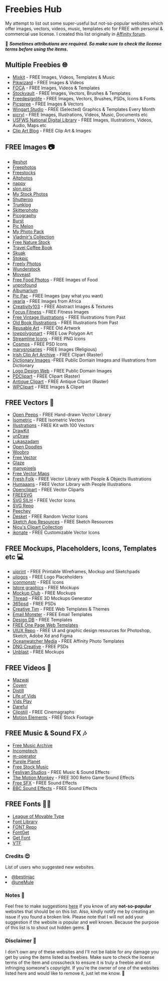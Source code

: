 # Freebies Hub
My attempt to list out some super-useful but not-so-popular websites which offer images, vectors, videos, music, templates etc for FREE with personal &amp; commercial use license. I created this list originally in <a href="https://forum.affinity.serif.com/index.php?/topic/110455-freebies-hub-free-images-vectors-videos-templates-music-fonts-more/" target="_blank">Affinity forum</a>.

📌 <b><i>Sometimes attributions are required. So make sure to check the license terms before using the items.</i></b>

## Multiple Freebies 🌐
<ul>
    <li><a href="https://mixkit.co/" target="_blank">Mixkit</a> - FREE Images, Videos, Templates &amp; Music</li>
    <li><a href="https://pikwizard.com/" target="_blank">Pikwizard</a> - FREE Images &amp; Videos</li>
    <li><a href="https://focastock.com/" target="_blank">FOCA</a> - FREE Images, Videos &amp; Templates</li>
    <li><a href="https://www.stockvault.net/" target="_blank">Stockvault</a> - FREE Images, Vectors, Brushes &amp; Templates</li>
    <li><a href="https://freedesignfile.com/" target="_blank">Freedesignlife</a> - FREE Images, Vectors, Brushes, PSDs, Icons &amp; Fonts</li>
    <li><a href="https://picspree.com/en" target="_blank">Picspree</a> - FREE Images &amp; Vectors</li>
    <li><a href="https://wingsart.studio/#subscribe" target="_blank">Wingart Studio</a> - FREE (Selected) Graphics &amp; Templates Every Month</li>
    <li><a href="https://picryl.com/" target="_blank">picryl</a> - FREE Images, Illustrations, Videos, Music, Documents etc</li>
    <li><a href="https://digitalmedia.fws.gov/" target="_blank">USFWS National Digital Library</a> - FREE Images, Illustrations, Videos, Audio, Maps etc</li>
    <li><a href="https://publicdomainclip-art.blogspot.com/" target="_blank">Clip Art Blog</a> - FREE Clip Art &amp; Images</li>
</ul>

## FREE Images 📷
<ul>
    <li><a href="https://www.reshot.com/" target="_blank">Reshot</a></li>
    <li><a href="https://freephotos.cc/" target="_blank">Freephotos</a></li>
    <li><a href="https://www.freevector.com/" target="_blank">Freestocks</a></li>
    <li><a href="https://altphotos.com/" target="_blank">Altphotos</a></li>
    <li><a href="https://www.nappy.co/" target="_blank">nappy</a></li>
    <li><a href="https://www.slon.pics/" target="_blank">slon.pics</a></li>
    <li><a href="https://mystock.themeisle.com/" target="_blank">My Stock Photos</a></li>
    <li><a href="http://shutteroo.com/" target="_blank">Shutteroo</a></li>
    <li><a href="http://trunklog.com/" target="_blank">Trunklog</a></li>
    <li><a href="https://skitterphoto.com/" target="_blank">Skitterphoto</a></li>
    <li><a href="https://picography.co/" target="_blank">Picography</a></li>
    <li><a href="https://burst.shopify.com/" target="_blank">Burst</a></li>
    <li><a href="http://picmelon.com/" target="_blank">Pic Melon</a></li>
    <li><a href="https://myphotopack.com/" target="_blank">My Photo Pack</a></li>
    <li><a href="https://goo.gl/photos/6TB8VNQ6ADSk9T729" target="_blank">Vladmir&apos;s Collection</a></li>
    <li><a href="https://freenaturestock.com/" target="_blank">Free Nature Stock</a></li>
    <li><a href="https://travelcoffeebook.com/" target="_blank">Travel Coffee Book</a></li>
    <li><a href="http://skuawk.com/" target="_blank">Skuak</a></li>
    <li><a href="https://stokpic.com/" target="_blank">Stokpic</a></li>
    <li><a href="https://freelyphotos.com/" target="_blank">Freely Photos</a></li>
    <li><a href="https://wunderstock.com/" target="_blank">Wunderstock</a></li>
    <li><a href="https://moveast.me/" href="https://moveast.me/" target="_blank">Moveast</a></li>
    <li><a href="http://freefoodphotos.com/" target="_blank">Free Food Photos</a> - FREE Images of Food</li>
    <li><a href="http://unprofound.com/" target="_blank">unprofound</a></li>
    <li><a href="http://albumarium.com/" target="_blank">Albumarium</a></li>
    <li><a href="https://thepicpac.com/" target="_blank">Pic Pac</a> - FREE Images (pay what you want)</li>
    <li><a href="https://iwaria.com/" target="_blank">iwaria</a> - FREE Images from Africa</li>
    <li><a href="http://creativity103.com/" target="_blank">Creativity103</a> - FREE Abstract Images &amp; Textures</li>
    <li><a href="https://www.focusfitness.net/stock-photos/" target="_blank">Focus Fitness</a> - FREE Fitness Images</li>
    <li><a href="https://freevintageillustrations.com/" target="_blank">Free Vintage Illustrations</a> - FREE Illustrations from Past</li>
    <li><a href="https://www.oldbookillustrations.com/" target="_blank">Old Book Illustrations</a> - FREE Illustrations from Past</li>
    <li><a href="http://www.reusableart.com/" target="_blank">Reusable Art</a> - FREE Old Artwork</li>
    <li><a href="https://www.lowpolygonart.com/" target="_blank">lowpolygonart</a> - FREE Low Polygon Art</li>
    <li><a href="https://www.streamlineicons.com/free/" target="_blank">Streamline Icons</a> - FREE PNG Icons</li>
    <li><a href="https://dribbble.com/shots/2150452-Cosmos-free-icon-set-1/attachments/394013" target="_blank">Cosmos</a> - FREE PSD Icons</li>
    <li><a href="http://marysrosaries.com/collaboration/" target="_blank">marysrosaries</a> - FREE Images (Religious)</li>
    <li><a href="http://www.eirefirst.com/clipart.html" target="_blank">Irish Clip Art Archive</a> - FREE Clipart (Raster)</li>
    <li><a href="http://srufaculty.sru.edu/david.dailey/public/public_domain.htm" target="_blank">Dictionary Images</a> -FREE Public Domain Images and Illustrations from Dictionary</li>
    <li><a href="http://www.logodesignweb.com/stockphoto/" target="_blank">Logo Design Web</a> - FREE Public Domain Images</li>
    <li><a href="https://www.pdclipart.org/" target="_blank">PDClipart</a> - FREE Clipart (Raster)</li>
    <li><a href="https://antiqueclipart.com/" target="_blank">Antique Clipart</a> - FREE Antique Clipart (Raster)</li>
    <li><a href="https://wpclipart.com/" target="_blank">WPClipart</a> - FREE Images &amp; Clipart</li>
</ul>

## FREE Vectors 🎨
<ul>
    <li><a href="https://www.openpeeps.com/" target="_blank">Open Peeps</a> - FREE Hand-drawn Vector Library&nbsp;</li>
    <li><a href="https://isometric.online/" target="_blank">Isometric</a> - FREE Isometric Vectors</li>
    <li><a href="https://illlustrations.co/" target="_blank">Illustrations</a> - FREE Kit with 100 Vectors</li>
    <li><a href="https://www.drawkit.io/free" target="_blank">DrawKit</a></li>
    <li><a href="https://undraw.co/" target="_blank">unDraw</a></li>
    <li><a href="https://lukaszadam.com/illustrations" target="_blank">Lukaszadam</a></li>
    <li><a href="https://www.opendoodles.com/" target="_blank">Open Doodles</a></li>
    <li><a href="https://woobro.design/" target="_blank">Woobro</a></li>
    <li><a href="https://www.freevector.com/" target="_blank">Free Vector</a></li>
    <li><a href="https://www.glazestock.com/" target="_blank">Glaze</a></li>
    <li><a href="https://www.manypixels.co/gallery/" target="_blank">manypixels</a></li>
    <li><a href="https://freevectormaps.com/" target="_blank">Free Vector Maps</a></li>
    <li><a href="https://fresh-folk.com/" target="_blank">Fresh Folk</a> - FREE Vector Library with People &amp; Objects Illustrations</li>
    <li><a href="https://www.humaaans.com/" target="_blank">Humaaans</a> - FREE Vector Library with People Illustrations</li>
    <li><a href="https://openclipart.org/" target="_blank">Openclipart</a> - FREE Vector Cliparts</li>
    <li><a href="https://freesvg.org/" target="_blank">FREESVG</a></li>
    <li><a href="https://svgsilh.com/" target="_blank">SVG SILH</a> - FREE Vector Icons</li>
    <li><a href="https://www.svgrepo.com/" target="_blank">SVG Repo</a></li>
    <li><a href="https://www.peecheey.com/" target="_blank">Peechey</a></li>
    <li><a href="https://desket.co/collections/icons/products/random-stuff-free-iconset" target="_blank">Desket</a> - FREE Random Vector Icons</li>
    <li><a href="https://www.sketchappsources.com/all-free-sources.html" target="_blank">Sketch App Resources</a> - FREE Sketch Resources</li>
    <li><a href="http://clipart.nicubunu.ro/" target="_blank">Nicu&apos;s Clipart Collection</a></li>
    <li><a href="https://ikonate.com/" target="_blank">ikonate</a> - FREE Customizable Vector Icons</li>
</ul>

## FREE Mockups, Placeholders, Icons, Templates etc 💻
<ul>
    <li><a href="https://uiprint.co/" target="_blank">uiprint</a> - FREE Printable Wireframes, Mockup and Sketchpads</li>
    <li><a href="https://uilogos.co/" target="_blank">uilogos</a> - FREE Logo Placeholders</li>
    <li><a href="https://iconmonstr.com/" target="_blank">iconmonstr</a> - FREE Icons</li>
    <li><a href="https://www.ls.graphics/free-mockups" target="_blank">lstore graphics</a> - FREE Mockups</li>
    <li><a href="https://themockup.club/" target="_blank">Mockup Club</a> - FREE Mockups</li>
    <li><a href="https://threed.io/" target="_blank">Thread</a> - FREE 3D Mockups Generator</li>
    <li><a href="https://365psd.com/" target="_blank">365psd</a> - FREE PSDs</li>
    <li><a href="https://www.creative-tim.com/templates/free" target="_blank">Creative Tim</a> - FREE Web Templates &amp; Themes</li>
    <li><a href="https://emailmonster.io/" target="_blank">Email Monster</a> - FREE Email Templates</li>
    <li><a href="https://www.designdb.co/" target="_blank">Design DB</a> - FREE Templates</li>
    <li><a href="https://freeonepagetemplates.com/" target="_blank">FREE One Page Web Templates</a></li>
    <li><a href="https://www.uiuxrepo.com/" target="_blank">UIUX Repo</a> - FREE UI and graphic design resources for Photoshop, Sketch, Adobe Xd and Figma</li>
    <li><a href="https://oceanwatcher.com/free-instagram-carousel-templates-for-affinity-photo/" target="_blank">Oceanwatcher Media</a> - FREE Affinity Photo Templates</li>
    <li><a href="https://www.dngcreative.com/freebies" target="_blank">DNG Creative</a> - FREE PSDs</li>
    <li><a href="https://unblast.com" target="_blank">Unblast</a> - FREE Mockups</li>
</ul>

## FREE Videos 🎥
<ul>
    <li><a href="https://mazwai.com/" target="_blank">Mazwai</a></li>
    <li><a href="https://coverr.co/" target="_blank">Coverr</a></li>
    <li><a href="https://www.wedistill.io/" target="_blank">Distill</a></li>
    <li><a href="https://lifeofvids.com/" target="_blank">Life of Vids</a></li>
    <li><a href="https://www.vidsplay.com/" target="_blank">Vids Play</a></li>
    <li><a href="https://www.dareful.com/" target="_blank">Dareful</a></li>
    <li><a href="http://www.clipstill.com/" target="_blank">Clipstill</a> - FREE Cinemagraphs</li>
    <li><a href="https://www.motionelements.com/free/stock-footage" target="_blank">Motion Elements</a> - FREE Stock Footage</li>
</ul>

## FREE Music &amp; Sound FX 🎶
<ul>
    <li><a href="https://freemusicarchive.org/" target="_blank">Free Music Archive</a></li>
    <li><a href="https://incompetech.com/" target="_blank">Incomptech</a></li>
    <li><a href="https://www.m-operator.com/" target="_blank">m-operator</a></li>
    <li><a href="https://www.purple-planet.com/" target="_blank">Purple Planet</a></li>
    <li><a href="https://www.free-stock-music.com/" target="_blank">Free Stock Music</a></li>
    <li><a href="https://www.fesliyanstudios.com/" target="_blank">Fesliyan Studios</a> - FREE Music &amp; Sound Effects</li>
    <li><a href="https://www.themotionmonkey.co.uk/free-resources/retro-arcade-sounds/" target="_blank">The Motion Monkey</a> - FREE 300 Retro Game Sound Effects</li>
    <li><a href="https://www.freesfx.co.uk/" target="_blank">Free SFX</a> - FREE Sound Effects</li>
    <li><a href="https://sound-effects.bbcrewind.co.uk/" target="_blank">BBC Sound Effects</a> - FREE Sound Effects</li>
</ul>

## FREE Fonts ✍🏼
<ul>
    <li><a href="https://www.theleagueofmoveabletype.com/" target="_blank">League of Movable Type</a></li>
    <li><a href="https://fontlibrary.org/" target="_blank">Font Library</a></li>
    <li><a href="https://www.fontrepo.com/" target="_blank">FONT Repo</a></li>
    <li><a href="https://www.fontget.com/" target="_blank">FontGet</a></li>
    <li><a href="https://getfont.cc/" target="_blank">Get Font</a></li>
    <li><a href="http://velvetyne.fr/" target="_blank">VTF</a></li>
</ul>

### Credits 😍
List of users who suggested new websites.
<li><a href="https://github.com/bestinjac" target="_blank">@bestinjac</a></li>
<li><a href="https://forum.affinity.serif.com/index.php?/profile/132304-unemule/" target="_blank">@uneMule</a></li>

### Notes 📒
Feel free to make suggestions <a href="https://github.com/zcraber/Freebies-Hub/issues" target="_blank">here</a> if you know of any <b>not-so-popular</b> websites that should be on this list. Also, kindly notify me by creating an issue if you found a broken link. Please note that I will not add your suggestion if the website is popular and well known. Because the purpose of this list is to shout out hidden gems. 💎

### Disclaimer 🔴
I don't own any of these websites and I'll not be liable for any damage you get by using the items listed as freebies. Make sure to check the license terms of the item and crosscheck to ensure it is truly a freebie and not infringing someone's copyright. If you're the owner of one of the websites listed here and would like to remove it, just let me know. 🙂
